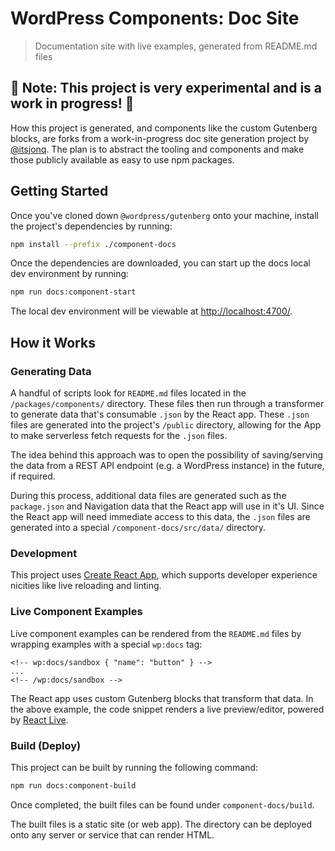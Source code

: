 # WordPress Components: Doc Site

> Documentation site with live examples, generated from README.md files

## 🚨 Note: This project is very experimental and is a work in progress! 🚨

How this project is generated, and components like the custom Gutenberg blocks, are forks from a work-in-progress doc site generation project by [@itsjonq](https://github.com/ItsJonQ). The plan is to abstract the tooling and components and make those publicly available as easy to use npm packages.

## Getting Started

Once you've cloned down `@wordpress/gutenberg` onto your machine, install the project's dependencies by running:

```sh
npm install --prefix ./component-docs
```

Once the dependencies are downloaded, you can start up the docs local dev environment by running:

```sh
npm run docs:component-start
```

The local dev environment will be viewable at [http://localhost:4700/](http://localhost:4700/).

## How it Works

### Generating Data

A handful of scripts look for `README.md` files located in the `/packages/components/` directory. These files then run through a transformer to generate data that's consumable `.json` by the React app. These `.json` files are generated into the project's `/public` directory, allowing for the App to make serverless fetch requests for the `.json` files.

The idea behind this approach was to open the possibility of saving/serving the data from a REST API endpoint (e.g. a WordPress instance) in the future, if required.

During this process, additional data files are generated such as the `package.json` and Navigation data that the React app will use in it's UI. Since the React app will need immediate access to this data, the `.json` files are generated into a special `/component-docs/src/data/` directory.

### Development

This project uses [Create React App](https://github.com/facebook/create-react-app), which supports developer experience nicities like live reloading and linting.

### Live Component Examples

Live component examples can be rendered from the `README.md` files by wrapping examples with a special `wp:docs` tag:

```
<!-- wp:docs/sandbox { "name": "button" } -->
...
<!-- /wp:docs/sandbox -->
```

The React app uses custom Gutenberg blocks that transform that data. In the above example, the code snippet renders a live preview/editor, powered by [React Live](https://github.com/FormidableLabs/react-live).

### Build (Deploy)

This project can be built by running the following command:

```sh
npm run docs:component-build
```

Once completed, the built files can be found under `component-docs/build`.

The built files is a static site (or web app). The directory can be deployed onto any server or service that can render HTML.

